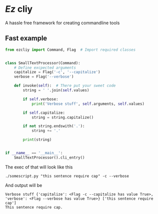 # *Ez* cliy
A hassle free framework for creating commandline tools

## Fast example
```python
from ezcliy import Command, Flag  # Import required classes


class SmallTextProcessor(Command):
    # Define excpected arguments
    capitalize = Flag('-c', '--capitalize')
    verbose = Flag('--verbose')

    def invoke(self):  # There put your sweet code
        string = ' '.join(self.values)

        if self.verbose:
            print('Verbose stuff', self.arguments, self.values)

        if self.capitalize:
            string = string.capitalize()

        if not string.endswith('.'):
            string += '.'

        print(string)


if __name__ == '__main__':
    SmallTextProcessor().cli_entry()

```

The exec of that will look like this

```
./somescript.py "this sentence require cap" -c --verbose
```

And output will be

```
Verbose stuff {'capitalize': <Flag -c --capitalize has value True>, 'verbose': <Flag --verbose has value True>} ['this sentence require cap']
This sentence require cap.
```